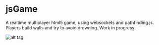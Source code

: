 # jsGame

A realtime multiplayer html5 game, using websockets and pathfinding.js.
Players build walls and try to avoid drowning.
Work in progress.

![alt tag](http://i.imgur.com/ymbt9es.png)

